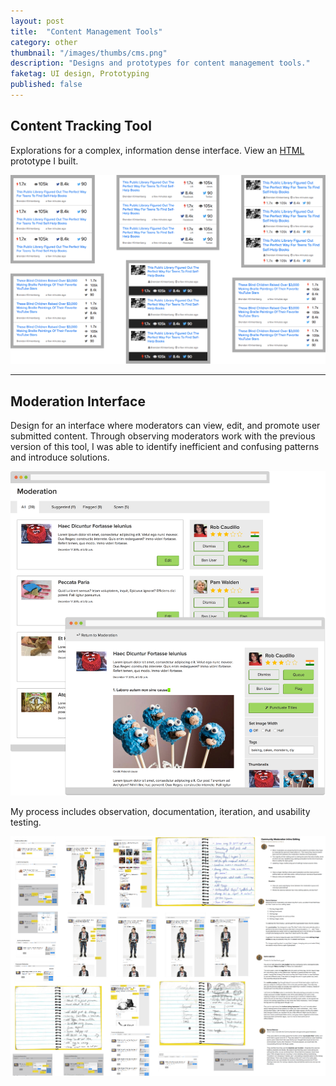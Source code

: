 ```yaml
---
layout: post
title:  "Content Management Tools"
category: other
thumbnail: "/images/thumbs/cms.png"
description: "Designs and prototypes for content management tools."
faketag: UI design, Prototyping
published: false
---
```


## Content Tracking Tool

Explorations for a complex, information dense interface. View an [HTML](http://racheledelman.github.io/buzzfeed-demos/demo-01/) prototype I built.

![Iterations on article metadata interface](/images/other-cms-tracker.png)

---

## Moderation Interface
Design for an interface where moderators can view, edit, and promote user submitted content. Through observing moderators work with the previous version of this tool, I was able to identify inefficient and confusing patterns and introduce solutions.

![Moderation interface](/images/other-cms-moderation1.png)

My process includes observation, documentation, iteration, and usability testing.

![Process](/images/other-cms-moderation2.png)

